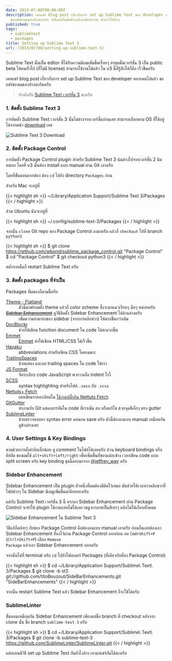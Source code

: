 ```yaml
---
date: 2013-07-08T00:00:00Z
description: เคยแชร์ blog post เกี่ยวกับการ set up Sublime Text ของ developer หลายคนไปแล้ว
  ขอแชร์ของผมเองบ้างนะครับ ว่าตั้งแต่เริ่มติดตั้งจนถึงลงมือทำงาน ทำอะไรไปบ้าง
published: true
tags:
  - sublimetext
  - packages
title: Setting up Sublime Text 3
url: /2013/07/08/setting-up-sublime-text-3/
---
```


Sublime Text นั้นเป็น editor ที่ได้รับความนิยมเพิ่มขึ้นเรื่อยๆ ล่าสุดนั้นเวอร์ชั่น 3 เป็น public beta ให้คนทั่วไป (ที่ไม่มี license) สามารถใช้งานได้แล้ว ใน v3 นี้ที่รู้สึกได้ก็คือ เร็วขึ้นครับ

เคยแชร์ blog post เกี่ยวกับการ set up Sublime Text ของ developer หลายคนไปแล้ว ขอแชร์ของผมเองบ้างละกันครับ

> อ้างอิงกับ [Sublime Text เวอร์ชั่น 3](http://www.sublimetext.com/3) นะครับ

### 1. ติดตั้ง Sublime Text 3

การติดตั้ง Sublime Text เวอร์ชั่น 3 นั้นไม่ต่างจากเวอร์ชั่นก่อนเลย สามารถเลือกตาม OS ที่ใช้อยู่ได้จากหน้า [download](http://www.sublimetext.com/3) เลย

![Sublime Text 3 Download](http://farm4.staticflickr.com/3669/9240438994_fc446d682c_o.png)

### 2. ติดตั้ง Package Control

การติดตั้ง Package Control plugin สำหรับ Sublime Text 3 น้นต่างไปจากเวอร์ชั่น 2 นิดหน่อย โดยที่ v3 นั้นต้อง install แบบ manual ผ่าน Git เอาครับ

โดยที่ขั้นตอนแรกต้อง ต้อง <code>cd</code> ไปยัง directory <code>Packages</code> ก่อน

สำหรับ Mac จะอยู่ที่

{{< highlight sh >}}
~/Library/Application Support/Sublime Text 3/Packages
{{< / highlight >}}

ส่วน Ubuntu นันจะอยู่ที่

{{< highlight sh >}}
~/.config/sublime-text-3/Packages
{{< / highlight >}}

จากนั้น <code>clone</code> Git repo ของ Package Control ลงมาครับ แล้วก็ <code>checkout</code> ไปที่ branch <code>python3</code>

{{< highlight sh >}}
$ git clone https://github.com/wbond/sublime_package_control.git "Package Control"
$ cd "Package Control"
$ git checkout python3
{{< / highlight >}}

หลังจากนั้นก็ restart Sublime Text ครับ

###  3. ติดตั้ง packages ที่จำเป็น

Packages ที่ผมลงก็ตามนี้ครับ

<dl>
  <dt><a href="https://github.com/thinkpixellab/flatland">Theme - Flatland</a></dt>
  <dd>ตัวนี้มาพร้อมทั้ง theme แล้วก็ color scheme ซึ่งจะมาแนวเรียบๆ มืดๆ หน่อยครับ</dd>

  <dt><del><a href="https://github.com/titoBouzout/SideBarEnhancements/tree/st3">Sidebar Enhancement</a></del> ดูวิธีติดตั้ง Sidebar Enhancement ได้ด้านล่างครับ</dt>
  <dd>เพิ่มความสามารถของ sidebar (จากการคลิกขวา) ให้มากขึ้นกว่าเดิม</dd>

  <dt><a href="https://github.com/Warin/Sublime/tree/master/DocBlockr">DocBlockr</a></dt>
  <dd>ช่วยให้เขียน function document ใน code ได้สะดวกขึ้น</dd>

  <dt><a href="http://emmet.io/">Emmet</a></dt>
  <dd><a href="http://armno.in.th/2012/11/06/emmet-zen-coding-replacement/">Emmet</a> ทำให้เขียน HTML/CSS ได้เร็วขึ้น</dd>

  <dt><a href="https://github.com/hayaku/hayaku#readme">Hayaku</a></dt>
  <dd>abbreviations สำหรับเขียน CSS โดยเฉพาะ</dd>

  <dt><a href="https://github.com/SublimeText/TrailingSpaces">TrailingSpaces</a></dt>
  <dd>ช่วยแสดง และลบ trailing spaces ใน code ให้เรา</dd>

  <dt><a href="https://github.com/jdc0589/JsFormat">JS Format</a></dt>
  <dd>จัดระเบียบ code JavaScript พวกวงเล็บ indent ไรงี้</dd>

  <dt><a href="https://github.com/danro/SCSS-sublime">SCSS</a></dt>
  <dd>syntax highlighting สำหรับไฟล์ <code>.sass</code> กับ <code>.scss</code></dd>

  <dt><a href="https://github.com/weslly/Nettuts-Fetch">Nettuts+ Fetch</a></dt>
  <dd>เคยเขียนรายละเอียดใน <a href="http://armno.in.th/2012/09/09/sublime-text-2-nettuts-fetch/">ใช้งานปลั๊กอิน Nettuts Fetch</a></dd>

  <dt><a href="https://github.com/jisaacks/GitGutter">GitGutter</a></dt>
  <dd>ทำงานกับ Git แสดงบรรทัดใน code ที่เราเพิ่ม ลบ หรือแก้ไข ด้วยจุดสีเล็กๆ ตรง gutter</dd>

  <dt><a href="https://github.com/SublimeLinter/SublimeLinter">SublimeLinter</a></dt>
  <dd>ช่วยตรวจสอบหา syntax error ตอนกด save ครับ ตัวนี้ต้องลงแบบ manual เหมือนกัน ดูข้างล่างเลย</dd>
</dl>

### 4. User Settings & Key Bindings

ตามด้วยการตั้งค่าอีกเล็กน้อย ดู comment ในไฟล์ได้เลยครับ ส่วน keyboard bindings หรือคีย์ลัด ของผมใช้ <code>alt+shift+left/right</code> เพื่อเพิ่มพื้นที่ของแต่ละข้าง เวลาเขียน code แบบ split screen ครับ key binding ชุดนี้ลอกมาจาก [@jeffrey_way](https://twitter.com/jeffrey_way) ครับ

<script src="https://gist.github.com/armno/5946018.js"></script>

### Sidebar Enhancement

Sidebar Enhancement เป็น plugin ตัวหนึ่งที่ผมต้องมีติดไว้เสมอ มันช่วยให้เวลาเราคลิกขวาที่ไฟล์ต่างๆ ใน Sidebar มีเมนูเพิ่มขึ้นมาอีกเยอะครับ

แต่กับ Sublime Text เวอร์ชั่น 3 นี้ หากลง Sidebar Enhancement ผ่าน Package Control จะทำให้ plugin ใช้งานแทบไม่ได้เลย เมนูจะกลายเป็นสีเทาๆ คลิกไม่ได้เกือบทั้งหมด

![Sidebar Enhancement ใน Sublime Text 3](http://farm4.staticflickr.com/3730/9297756157_bdf7790626.jpg)

วิธีแก้ก็คล้ายๆ กับของ Package Control คือต้องลงแบบ manual เอาครับ ก่อนอื่นเลยต้องเอา Sidebar Enhancement ที่ลงไว้ผ่าน Package Control ออกก่อน กด <code>Cmd+Shift+P</code> (<code>Ctrl+Shift+P</code>) เลือก <code>Remove Package</code> แล้วเอา Sidebar Enhancement ออกครับ

จากนั้นไปที่ terminal ครับ <code>cd</code> ไปยังโฟลเดอร์ Packages (ที่เดียวกับที่ลง Package Control)

{{< highlight sh >}}
$ cd ~/Library/Application Support/Sublime\ Text\ 3/Packages
$ git clone -b st3 git://github.com/titoBouzout/SideBarEnhancements.git "SideBarEnhancements"
{{< / highlight >}}

จากนั้น restart Sublime Text แล้ว Sidebar Enhancement ก็จะใช้ได้ครับ

### SublimeLinter

ขั้นตอนเหมือนกัน Sidebar Enhancement เพียงแต่ชื่อ branch ที่ checkout หลังจาก clone นั้น ชื่อ branch `sublime-text-3` ครับ

{{< highlight sh >}}
$ cd ~/Library/Application Support/Sublime\ Text\ 3/Packages
$ git clone -b sublime-text-3 https://github.com/SublimeLinter/SublimeLinter.git
{{< / highlight >}}

แต่ละคนมีวิธี set up Sublime Text กันยังไงบ้าง เอามาแชร์กันได้นะครับ
